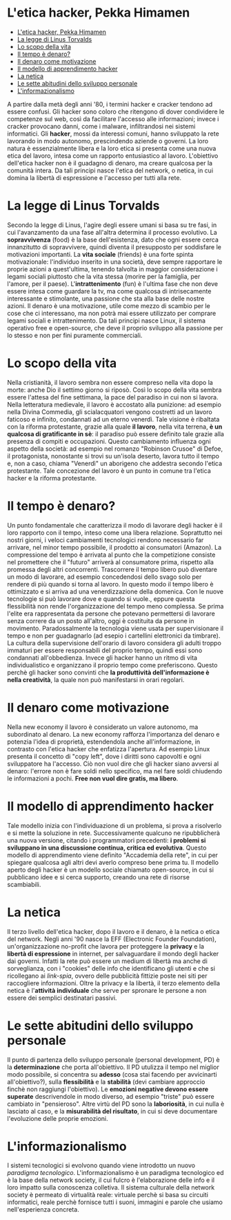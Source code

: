L'etica hacker, Pekka Himamen
===

- [L'etica hacker, Pekka Himamen](#letica-hacker-pekka-himamen)
- [La legge di Linus Torvalds](#la-legge-di-linus-torvalds)
- [Lo scopo della vita](#lo-scopo-della-vita)
- [Il tempo è denaro?](#il-tempo-denaro-)
- [Il denaro come motivazione](#il-denaro-come-motivazione)
- [Il modello di apprendimento hacker](#il-modello-di-apprendimento-hacker)
- [La netica](#la-netica)
- [Le sette abitudini dello sviluppo personale](#le-sette-abitudini-dello-sviluppo-personale)
- [L'informazionalismo](#linformazionalismo)


A partire dalla metà degli anni '80, i termini hacker e cracker tendono ad essere confusi. Gli hacker sono coloro che ritengono di dover condividere le competenze sul web, così da facilitare l'accesso alle informazioni; invece i cracker provocano danni, come i malware, infiltrandosi nei sistemi informatici. Gli **hacker**, mossi da interessi comuni, hanno sviluppato la rete lavorando in modo autonomo, prescindendo aziende o governi. La loro natura è essenzialmente libera e la loro etica si presenta come una nuova etica del lavoro, intesa come un rapporto entusiastico al lavoro.
L'obiettivo dell'etica hacker non è il guadagno di denaro, ma creare qualcosa per la comunità intera. Da tali principi nasce l'etica del network, o netica, in cui domina la libertà di espressione e l'accesso per tutti alla rete.

# La legge di Linus Torvalds
Secondo la legge di Linus, l'agire degli essere umani si basa su tre fasi, in cui l'avanzamento da una fase all'altra determina il processo evolutivo. 
La **sopravvivenza** (food) è la base dell'esistenza, dato che ogni essere cerca innanzitutto di sopravvivere, quindi diventa il presupposto per soddisfare le motivazioni importanti.
La **vita sociale** (friends) è una forte spinta motivazionale: l'individuo inserito in una società, deve sempre rapportare le proprie azioni a quest'ultima, tenendo talvolta in maggior considerazione i legami sociali piuttosto che la vita stessa (morire per la famiglia, per l'amore, per il paese).
L'**intrattenimento** (fun) è l'ultima fase che non deve essere intesa come guardare la tv, ma come qualcosa di intrisecamente interessante e stimolante, una passione che sta alla base delle nostre azioni. Il denaro è una motivazione, utile come mezzo di scambio per le cose che ci interessano, ma non potrà mai essere utilizzato per comprare legami sociali e intrattenimento. Da tali principi nasce Linux, il sistema operativo free e open-source, che deve il proprio sviluppo alla passione per lo stesso e non per fini puramente commerciali.

# Lo scopo della vita
Nella cristianità, il lavoro sembra non essere compreso nella vita dopo la morte: anche Dio il settimo giorno si riposò. Così lo scopo della vita sembra essere l'attesa del fine settimana, la pace del paradiso in cui non si lavora. Nella letteratura medievale, il lavoro è accostato alla punizione: ad esempio nella Divina Commedia, gli scialacquatori vengono costretti ad un lavoro faticoso e infinito, condannati ad un eterno venerdì. Tale visione è ribaltata con la riforma protestante, grazie alla quale **il lavoro**, nella vita terrena, **è un qualcosa di gratificante in sè**: il paradiso può essere definito tale grazie alla presenza di compiti e occupazioni. Questo cambiamento influenza ogni aspetto della società: ad esempio nel romanzo "Robinson Crusoe" di Defoe, il protagonista, nonostante si trovi su un'isola deserto, lavora tutto il tempo e, non a caso, chiama "Venerdì" un aborigeno che addestra secondo l'etica protestante. Tale concezione del lavoro è un punto in comune tra l'etica hacker e la riforma protestante.

# Il tempo è denaro?
Un punto fondamentale che caratterizza il modo di lavorare degli hacker è il loro rapporto con il tempo, inteso come una libera relazione. Soprattutto nei nostri giorni, i veloci cambiamenti tecnologici rendono necessario far arrivare, nel minor tempo possibile, il prodotto ai consumatori (Amazon). La compressione del tempo è arrivata al punto che la competizione consiste nel promettere che il "futuro" arriverà al consumatore prima, rispetto alla promessa degli altri concorrenti. Trascorrere il tempo libero può diventare un modo di lavorare, ad esempio concedendosi dello svago solo per rendere di più quando si torna al lavoro. In questo modo il tempo libero è ottimizzato e si arriva ad una venerdizzazione della domenica. Con le nuove tecnologie si può lavorare dove e quando si vuole., eppure questa flessibilità non rende l'organizzazione del tempo meno complessa. Se prima l'elite era rappresentata da persone che potevano permettersi di lavorare senza correre da un posto all'altro, oggi è costituita da persone in movimento. Paradossalmente la tecnologia viene usata per supervisionare il tempo e non per guadagnarlo (ad esepio i cartellini elettronici da timbrare). La cultura della supervisione dell'orario di lavoro considera gli adulti troppo immaturi per essere responsabili del proprio tempo, quindi essi sono condannati all'obbedienza. Invece gli hacker hanno un ritmo di vita individualistico e organizzano il proprio tempo come preferiscono. Questo perchè gli hacker sono convinti che **la produttività dell'informazione è nella creatività**, la quale non può manifestarsi in orari regolari. 

# Il denaro come motivazione 
Nella new economy il lavoro è considerato un valore autonomo, ma subordinato al denaro. La new economy rafforza l'importanza del denaro e potenzia l'idea di proprietà, estendendola anche all'informazione, in contrasto con l'etica hacker che enfatizza l'apertura. Ad esempio Linux presenta il concetto di "copy left", dove i diritti sono capovolti e ogni sviluppatore ha l'accesso. Ciò non vuol dire che gli hacker siano avversi al denaro: l'errore non è fare soldi nello specifico, ma nel fare soldi chiudendo le informazioni a pochi. **Free non vuol dire gratis, ma libero**.

# Il modello di apprendimento hacker
Tale modello inizia con l'individuazione di un problema, si prova a risolverlo e si mette la soluzione in rete. Successivamente qualcuno ne ripubblicherà una nuova versione, citando i programmatori precedenti: **i problemi si sviluppano in una discussione continua, critica ed evolutiva**. Questo modello di apprendimento viene definito "Accademia della rete", in cui per spiegare qualcosa agli altri devi averlo compreso bene prima tu. Il modello aperto degli hacker è un modello sociale chiamato open-source, in cui si pubblicano idee e si cerca supporto, creando una rete di risorse scambiabili.

# La netica
Il terzo livello dell'etica hacker, dopo il lavoro e il denaro, è la netica o etica del network. Negli anni '90 nasce la EFF (Electronic Founder Foundation), un'organizzazione no-profit che lavora per proteggere la **privacy** e la **libertà di espressione** in internet, per salvaguardare il mondo degli hacker dai governi. Infatti la rete può essere un medium di libertà ma anche di sorveglianza, con i "cookies" delle info che identificano gli utenti e che si ricollegano ai *link-spia*, ovvero delle pubblicità fittizie poste nei siti per raccogliere informazioni. Oltre la privacy e la libertà, il terzo elemento della netica è l'**attività individuale** che serve per spronare le persone a non essere dei semplici destinatari passivi.

# Le sette abitudini dello sviluppo personale
Il punto di partenza dello sviluppo personale (personal development, PD) è la **determinazione** che porta all'obiettivo. Il PD utulizza il tempo nel miglior modo possibile, si concentra su **adesso** (cosa stai facendo per avvicinarti all'obiettivo?), sulla **flessibilità** e la **stabilità** (devi cambiare approccio finchè non raggiungi l'obiettivo). Le **emozioni negative devono essere superate** descrivendole in modo diverso, ad esempio "triste" può essere cambiato in "pensieroso". Altre virtù del PD sono la **laboriosità**, in cui nulla è lasciato al caso, e la **misurabilità del risultato**, in cui si deve documentare l'evoluzione delle proprie emozioni.

# L'informazionalismo
I sistemi tecnologici si evolvono quando viene introdotto un nuovo *paradigma tecnologico*. 
L'informazionalismo è un paradigma tecnologico ed è la base della network society, il cui fulcro è l'elaborazione delle info e il loro impatto sulla conoscenza colletiva. Il sistema culturale della network society è permeato di virtualità reale: virtuale perchè si basa su circuiti informatici, reale perchè fornisce tutti i suoni, immagini e parole che usiamo nell'esperienza concreta.
